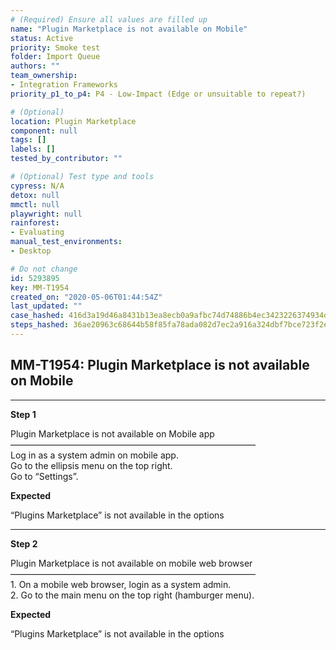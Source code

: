 ```yaml
---
# (Required) Ensure all values are filled up
name: "Plugin Marketplace is not available on Mobile"
status: Active
priority: Smoke test
folder: Import Queue
authors: ""
team_ownership: 
- Integration Frameworks
priority_p1_to_p4: P4 - Low-Impact (Edge or unsuitable to repeat?)

# (Optional)
location: Plugin Marketplace
component: null
tags: []
labels: []
tested_by_contributor: ""

# (Optional) Test type and tools
cypress: N/A
detox: null
mmctl: null
playwright: null
rainforest: 
- Evaluating
manual_test_environments: 
- Desktop

# Do not change
id: 5293895
key: MM-T1954
created_on: "2020-05-06T01:44:54Z"
last_updated: ""
case_hashed: 416d3a19d46a8431b13ea8ecb0a9afbc74d74886b4ec3423226374934d5a41e706689208c49d28df6283c52a352d81b6
steps_hashed: 36ae20963c68644b58f85fa78ada082d7ec2a916a324dbf7bce723f2e51e5b780f57b639980eda5c5d1bf59857810379
---
```


<!-- (Auto-generated) Based on frontmatter's "key" and "name" -->

## MM-T1954: Plugin Marketplace is not available on Mobile

---

**Step 1**

Plugin Marketplace is not available on Mobile app\
————————————————————————————\
Log in as a system admin on mobile app.\
Go to the ellipsis menu on the top right.\
Go to “Settings”.

**Expected**

“Plugins Marketplace” is not available in the options

---

**Step 2**

Plugin Marketplace is not available on mobile web browser\
————————————————————————————\
1\. On a mobile web browser, login as a system admin.\
2\. Go to the main menu on the top right (hamburger menu).

**Expected**

“Plugins Marketplace” is not available in the options
